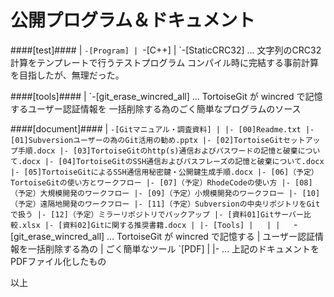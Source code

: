 公開プログラム＆ドキュメント
======

####[test]####
     |
     `-[Program]
        |
        `-[C++]
           |
           `-[StaticCRC32] ... 文字列のCRC32計算をテンプレートで行うテストプログラム
                               コンパイル時に完結する事前計算を目指したが、無理だった。

####[tools]####
     |
     `-[git_erase_wincred_all] ... TortoiseGit が wincred で記憶するユーザー認証情報を
                               一括削除する為のごく簡単なプログラムのソース

####[document]####
     |
     `-[Gitマニュアル・調査資料]
        |
        |- [00]Readme.txt
        |- [01]Subversionユーザーの為のGit活用の勧め.pptx
        |- [02]TortoiseGitセットアップ手順.docx
        |- [03]TortoiseGitのhttp(s)通信およびパスワードの記憶と破棄について.docx
        |- [04]TortoiseGitのSSH通信およびパスフレーズの記憶と破棄について.docx
        |- [05]TortoiseGitによるSSH通信用秘密鍵・公開鍵生成手順.docx
        |- [06]（予定）TortoiseGitの使い方とワークフロー
        |- [07]（予定）RhodeCodeの使い方
        |- [08]（予定）大規模開発のワークフロー
        |- [09]（予定）小規模開発のワークフロー
        |- [10]（予定）遠隔地開発のワークフロー
        |- [11]（予定）Subversionの中央リポジトリをGitで扱う
        |- [12]（予定）ミラーリポジトリでバックアップ
        |- [資料01]Gitサーバー比較.xlsx
        |- [資料02]Gitに関する推奨書籍.docx
        |
        |- [Tools]
        |   |
        |   `-[git_erase_wincred_all] ... TortoiseGit が wincred で記憶する
        |                                 ユーザー認証情報を一括削除する為の
        |                                 ごく簡単なツール
        `[PDF]
          |
          |- ... 上記のドキュメントをPDFファイル化したもの

以上
